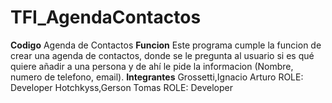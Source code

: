 # TFI_AgendaContactos
**Codigo** 
Agenda de Contactos
**Funcion**
Este programa cumple la funcion de crear una agenda de contactos, donde se le pregunta al usuario si es qué quiere añadir a una persona y de ahí le pide la informacion (Nombre, numero de telefono, email).
**Integrantes**
Grossetti,Ignacio Arturo      ROLE: Developer
Hotchkyss,Gerson Tomas        ROLE: Developer 
